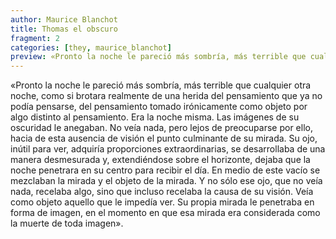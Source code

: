 ```yaml
---
author: Maurice Blanchot
title: Thomas el obscuro
fragment: 2
categories: [they, maurice_blanchot]
preview: «Pronto la noche le pareció más sombría, más terrible que cualquier otra noche, como si brotara realmente de una herida del pensamiento que ya no podía pensarse, del pensamiento tomado irónicamente como objeto por algo distinto al pensamiento [...]
---
```


«Pronto la noche le pareció más sombría, más terrible que cualquier otra noche, como si brotara realmente de una herida del pensamiento que ya no podía pensarse, del pensamiento tomado irónicamente como objeto por algo distinto al pensamiento. Era la noche misma. Las imágenes de su oscuridad le anegaban. No veía nada, pero lejos de preocuparse por ello, hacia de esta ausencia de visión el punto culminante de su mirada. Su ojo, inútil para ver, adquiría proporciones extraordinarias, se desarrollaba de una manera desmesurada y, extendiéndose sobre el horizonte, dejaba que la noche penetrara en su centro para recibir el día. En medio de este vacío se mezclaban la mirada y el objeto de la mirada. Y no sólo ese ojo, que no veía nada, recelaba algo, sino que incluso recelaba la causa de su visión. Veía como objeto aquello que le impedía ver. Su propia mirada le penetraba en forma de imagen, en el momento en que esa mirada era considerada como la muerte de toda imagen».